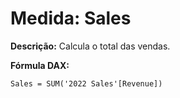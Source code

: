 # Medida: Sales

**Descrição:** Calcula o total das vendas.

**Fórmula DAX:**
```DAX
Sales = SUM('2022 Sales'[Revenue])
